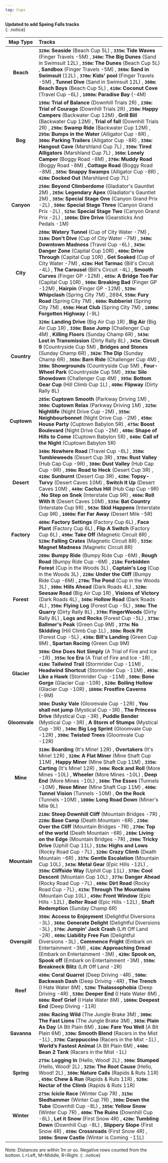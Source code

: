 ```yaml
---
tag: Cups
---
```

**Updated to add Speing Falls tracks**  
{: .notice}  

Map Type | Tracks  
:--: | :--  
**Beach** | **`320m`:** **Seaside** (Beach Cup 5L) , **`335m`:** **Tide Waves** (Finger Travels -5M) , **`340m`:** **The Big Dunes** (Sand in Swimsuit 12L) , **`350m`:** **The Dunes** (Beach Cup 5L) ,  **Sandbox** (Finger Travels -5M) , **`360m`:** **Sand in Swimsuit** (12L) , **`370m`:** **Kids' pool** (Finger Travels -5M) ,  **Tunnel Dive** (Sand in Swimsuit 12L) , **`380m`:** **Beach Boys** (Beach Cup 5L) , **`410m`:** **Coconut Cove** (Travel Cup -6L) , **`1000m`:** **Paradise Bay** (-4M) 
**Bog** | **`198m`:** **Trial of Balance** (Downhill Trials 2R) , **`230m`:** **Trial of Courage** (Downhill Trials 2R) , **`250m`:** **Happy Campers** (Backwater Cup 12M) ,  **Grill Bill** (Backwater Cup 12M) ,  **Trial of fall** (Downhill Trials 2R) , **`290m`:** **Swamp Ride** (Backwater Cup 12M) , **`295m`:** **Bumps in the Water** (Alligator Cup -8R) , **`300m`:** **Parking Trailers** (Alligator Cup -8R) , **`330m`:** **Hangout Cave** (Marshland Cup 7L) , **`350m`:** **Tired Alligators** (Marshland Cup 7L) , **`360m`:** **Lonely Camper** (Boggy Road -8M) , **`370m`:** **Muddy Road** (Boggy Road -8M) ,  **Cottage Road** (Boggy Road -8M) , **`385m`:** **Snappy Swamps** (Alligator Cup -8R) , **`420m`:** **Docked Out** (Marshland Cup 7L) 
**Canyon** | **`250m`:** **Beyond Climberdome** (Gladiator's Gauntlet 2M) , **`265m`:** **Legendary Apex** (Gladiator's Gauntlet 2M) , **`385m`:** **Special Stage One** (Canyon Grand Prix -2L) , **`500m`:** **Special Stage Three** (Canyon Grand Prix -2L) , **`525m`:** **Special Stage Two** (Canyon Grand Prix -2L) , **`1000m`:** **Dire Drive** (Gearsticks And Pedals -1M) 
**City** | **`280m`:** **Watery Tunnel** (Cup of City Water -7M) , **`310m`:** **Don't Dive** (Cup of City Water -7M) , **`340m`:** **Downtown Madness** (Travel Cup -6L) , **`345m`:** **Danger Zone** (Capital Cup 10R) , **`400m`:** **Drive Through** (Capital Cup 10R) ,  **Get Soaked** (Cup of City Water -7M) , **`420m`:** **Hot Tarmac** (Bill's Circuit -4L) ,  **The Carousel** (Bill's Circuit -4L) ,  **Smooth Curves** (Finger GP -12M) , **`485m`:** **A Bridge Too Far** (Capital Cup 10R) , **`500m`:** **Breaking Bad** (Finger GP -12M) ,  **Hairpin** (Finger GP -12M) , **`520m`:** **Whipclash** (Spring City 7M) , 2684, **`550m`:** **Fury Road** (Spring City 7M) , **`600m`:** **Rubberist** (Spring City 7M) , **`650m`:** **Heat Club** (Spring City 7M) , **`1000m`:** **Forgotten Highway** (-9L) 
**Country** | **`320m`:** **Landing Drive** (Big Air Cup 1R) ,  **Big Air** (Big Air Cup 1R) , **`330m`:** **Base Jump** (Challenger Cup 4M) ,  **Killing Floors** (Sunday Champ 6R) , **`343m`:** **Lost in Transmission** (Dirty Rally 8L) , **`345m`:** **Circuit 9** (Countryside Cup 5M) ,  **Bridges and Stones** (Sunday Champ 6R) , **`362m`:** **The Dip** (Sunday Champ 6R) , **`368m`:** **Barn Ride** (Challenger Cup 4M) , **`380m`:** **Showgrounds** (Countryside Cup 5M) ,  **Four-Wheel Park** (Countryside Cup 5M) , **`393m`:** **Silo Showdown** (Challenger Cup 4M) , **`395m`:** **Bottom Gear Cup** (Hill Climb Cup 1L) , **`400m`:** **Flipway** (Dirty Rally 8L) 
**Cuptown** | **`285m`:** **Cuptown Smooth** (Parkway Driving 1M) , **`300m`:** **Cuptown Relax** (Parkway Driving 1M) , **`325m`:** **Nightlife** (Night Drive Cup -2M) , **`355m`:** **Neighbourbonnet** (Night Drive Cup -2M) , **`450m`:** **House Party** (Cuptown Babylon 5R) , **`475m`:** **Boost Boulevard** (Night Drive Cup -2M) , **`480m`:** **Shape of Hills to Come** (Cuptown Babylon 5R) , **`640m`:** **Call of the Night** (Cuptown Babylon 5R) 
**Desert** | **`340m`:** **Nowhere Road** (Travel Cup -6L) , **`350m`:** **Tumbleweeds** (Desert Cup 3R) , **`370m`:** **Rust Valley** (Hub Cap Cup -9R) , **`380m`:** **Dust Valley** (Hub Cap Cup -9R) , **`390m`:** **Road to Heck** (Desert Cup 3R) , **`410m`:** **Sunburnt** (Desert Cup 3R) , **`420m`:** **Topsy-Turvy** (Desert Caves 10M) ,  **Switch It Up** (Desert Caves 10M) , **`440m`:** **Cactus Hill** (Hub Cap Cup -9R) ,  **No Step on Snek** (Interstate Cup 9R) , **`460m`:** **Roll With It** (Desert Caves 10M) , **`535m`:** **Bat Country** (Interstate Cup 9R) , **`563m`:** **Skid Happens** (Interstate Cup 9R) , **`1000m`:** **Far Far Away** (Desert Mile -5R) 
**Factory** | **`400m`:** **Factory Settings** (Factory Cup 6L) ,  **Face Plant** (Factory Cup 6L) ,  **Flip A Switch** (Factory Cup 6L) , **`490m`:** **Take Off** (Magnetic Circuit 8R) , **`520m`:** **Falling Crates** (Magnetic Circuit 8R) , **`535m`:** **Magnet Madness** (Magnetic Circuit 8R) 
**Forest** | **`200m`:** **Bumpy Ride** (Bumpy Ride Cup -6M) ,  **Rough Road** (Bumpy Ride Cup -6M) , **`210m`:** **Forbidden Forest** (Cup in the Woods 3L) ,  **Captain's Log** (Cup in the Woods 3L) , **`220m`:** **Under the Cliff** (Bumpy Ride Cup -6M) , **`270m`:** **The Pond** (Cup in the Woods 3L) , **`300m`:** **Hills Ahead** (Dark Roads 4L) , **`320m`:** **Seesaw Road** (Big Air Cup 1R) ,  **Visions of Victory** (Dark Roads 4L) , **`340m`:** **Hollow Road** (Dark Roads 4L) , **`350m`:** **Flying Log** (Forest Cup -5L) , **`360m`:** **The Quarry** (Dirty Rally 8L) , **`370m`:** **FingerWoods** (Dirty Rally 8L) ,  **Logs and Rocks** (Forest Cup -5L) , **`373m`:** **Ballmer's Peak** (Green Cup 9M) , **`377m`:** **No Skidding** (Hill Climb Cup 1L) , **`380m`:** **Rock Pit** (Forest Cup -5L) , **`430m`:** **Bill's Landing** (Green Cup 9M) ,  **Spartan Racing** (Green Cup 9M) 
**Glacier** | **`380m`:** **One Does Not Simply** (A Trial of Fire and Ice -1R) , **`395m`:** **Ice Era** (A Trial of Fire and Ice -1R) , **`410m`:** **Tailwind Trail** (Stormrider Cup -11M) ,  **Headwind Shortcut** (Stormrider Cup -11M) , **`493m`:** **Like a Hawk** (Stormrider Cup -11M) , **`500m`:** **Bone Gorge** (Glacier Cup -10R) , **`520m`:** **Boiling Hollow** (Glacier Cup -10R) , **`1000m`:** **Frostfire Caverns** (-9M) 
**Gloomvale** | **`300m`:** **Dusky Vale** (Gloomvale Cup -12R) ,  **You shall not jump** (Mystical Cup -3R) ,  **The Princess Drive** (Mystical Cup -3R) ,  **Puddle Bender** (Mystical Cup -3R) ,  **A Storm of Stumps** (Mystical Cup -3R) , **`340m`:** **Big Log Sprint** (Gloomvale Cup -12R) , **`390m`:** **Twisted Trees** (Gloomvale Cup -12R) 
**Mine** | **`310m`:** **Boarding** (It's Mine! 12R) ,  **Overtakers** (It's Mine! 12R) , **`320m`:** **A Flat Miner** (Mine Shaft Cup 11M) ,  **Happy Miner** (Mine Shaft Cup 11M) , **`335m`:** **Carting** (It's Mine! 12R) , **`340m`:** **Rock and Roll** (More Mines -10L) ,  **Wheeler** (More Mines -10L) ,  **Deep End** (More Mines -10L) , **`360m`:** **The Esses** (Tunnels -10M) ,  **Nose Miner** (Mine Shaft Cup 11M) , **`400m`:** **Tunnel Vision** (Tunnels -10M) ,  **On the Rock** (Tunnels -10M) , **`1000m`:** **Long Road Down** (Miner's Mile 9L) 
**Mountain** | **`210m`:** **Steep Downhill Cliff** (Mountain Bridges -7R) , **`220m`:** **Base Camp** (Death Mountain -6R) , **`238m`:** **Over the Cliff** (Mountain Bridges -7R) , **`270m`:** **Top of the world** (Death Mountain -6R) , **`280m`:** **Living on the Edge** (Mountain Bridges -7R) , **`290m`:** **Tricky Drive** (Uphill Cup 11L) , **`315m`:** **Highs and Lows** (Rocky Road Cup -7L) , **`320m`:** **Crazy Climb** (Death Mountain -6R) , **`337m`:** **Gentle Escalation** (Mountain Cup 10L) , **`343m`:** **Metal Gear** (Epic Hills -12L) , **`350m`:** **Cliffside Way** (Uphill Cup 11L) , **`370m`:** **Cool Descent** (Mountain Cup 10L) , **`377m`:** **Danger Ahead** (Rocky Road Cup -7L) , **`400m`:** **Dirt Road** (Rocky Road Cup -7L) , **`415m`:** **Through The Mountains** (Mountain Cup 10L) , **`450m`:** **Front Window** (Epic Hills -12L) ,  **Belter Road** (Epic Hills -12L) ,  **Shaft Redemption** (Sunday Champ 6R) 
**Overspill** | **`350m`:** **Access to Enjoyment** (Delightful Diversions -3L) , **`360m`:** **Generate Delight** (Delightful Diversions -3L) , **`370m`:** **Jumpin' Jack Crash** (Lift Off Land -2R) , **`400m`:** **Liability Free Fun** (Delightful Diversions -3L) ,  **Commence Fright** (Embark on Entertainment -3M) , **`410m`:** **Approaching Dread** (Embark on Entertainment -3M) , **`420m`:** **Spook on, Spook off** (Embark on Entertainment -3M) , **`550m`:** **Breakneck Blitz** (Lift Off Land -2R) 
**Reef** | **`490m`:** **Coral Quarrel** (Deep Driving -4R) , **`500m`:** **Backwash Dash** (Deep Driving -4R) ,  **The Trench** (I Hate Water 8M) , **`520m`:** **Thalassophobia** (Deep Driving -4R) , **`530m`:** **Deeper End** (I Hate Water 8M) , **`600m`:** **Reef Grief** (I Hate Water 8M) , **`1000m`:** **Deepest End** (Deep Diving -11R) 
**Savanna** | **`260m`:** **Racing Wild** (The Jungle Brake 3M) , **`300m`:** **The Fast Lions** (The Jungle Brake 3M) , **`305m`:** **Plain As Day** (A Bit Plain 6M) , **`310m`:** **Fare You Well** (A Bit Plain 6M) , **`330m`:** **Smooth Blend** (Racers in the Mist -1L) , **`370m`:** **Carppuccino** (Racers in the Mist -1L) ,  **World’s Fastest Animal** (A Bit Plain 6M) , **`440m`:** **Bean 2 Tank** (Racers in the Mist -1L) 
**Spring** | **`275m`:** **Logging In** (Hello, Wood! 2L) , **`300m`:** **Stumped** (Hello, Wood! 2L) , **`325m`:** **The Root Cause** (Hello, Wood! 2L) , **`380m`:** **Nature Calls** (Rapids & Ruts 11R) , **`450m`:** **Chew & Run** (Rapids & Ruts 11R) , **`520m`:** **Nectar of the Climb** (Rapids & Ruts 11R) 
**Winter** | **`275m`:** **Icicle Race** (Winter Cup 7R) , **`315m`:** **Sledhammer** (Winter Cup 7R) , **`380m`:** **Down the Tube** (Downhill Cup -8L) , **`385m`:** **Yellow Snow** (Winter Cup 7R) , **`400m`:** **The Ruins** (Downhill Cup -8L) ,  **Let it Snow** (First Snow 4R) , **`420m`:** **Tumbling Down** (Downhill Cup -8L) ,  **Slippery Slope** (First Snow 4R) , **`450m`:** **Crossroads** (First Snow 4R) , **`1000m`:** **Snow Castle** (Winter is Coming -11L) 


Note: Distances are within 1m or so. Negative rows counted from the bottom. L=Left, M=Middle, R=Right. 
{: .notice}

